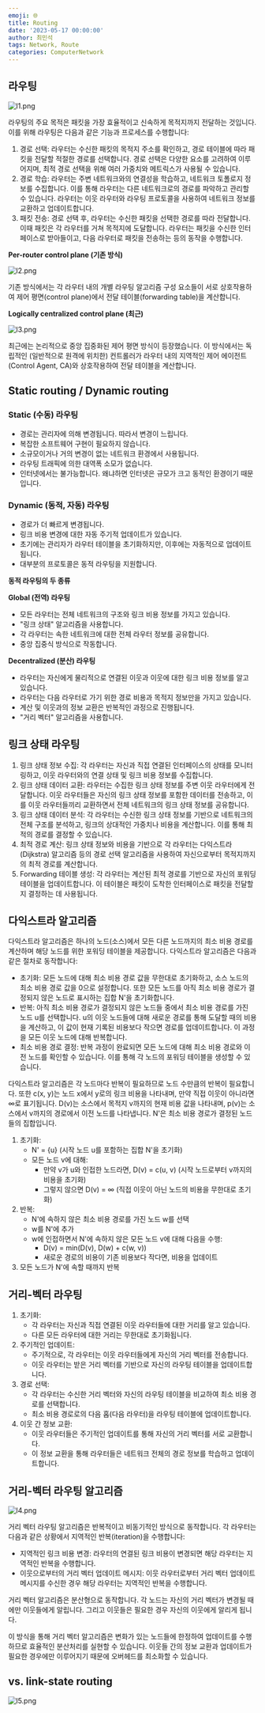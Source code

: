```yaml
---
emoji: 🌐
title: Routing
date: '2023-05-17 00:00:00'
author: 최민석
tags: Network, Route
categories: ComputerNetwork
---
```

## 라우팅

![l1.png](l1.png)

라우팅의 주요 목적은 패킷을 가장 효율적이고 신속하게 목적지까지 전달하는 것입니다. 이를 위해 라우팅은 다음과 같은 기능과 프로세스를 수행합니다:

1. 경로 선택: 라우터는 수신한 패킷의 목적지 주소를 확인하고, 경로 테이블에 따라 패킷을 전달할 적절한 경로를 선택합니다. 경로 선택은 다양한 요소를 고려하여 이루어지며, 최적 경로 선택을 위해 여러 가중치와 메트릭스가 사용될 수 있습니다.
2. 경로 학습: 라우터는 주변 네트워크와의 연결성을 학습하고, 네트워크 토폴로지 정보를 수집합니다. 이를 통해 라우터는 다른 네트워크로의 경로를 파악하고 관리할 수 있습니다. 라우터는 이웃 라우터와 라우팅 프로토콜을 사용하여 네트워크 정보를 교환하고 업데이트합니다.
3. 패킷 전송: 경로 선택 후, 라우터는 수신한 패킷을 선택한 경로를 따라 전달합니다. 이때 패킷은 각 라우터를 거쳐 목적지에 도달합니다. 라우터는 패킷을 수신한 인터페이스로 받아들이고, 다음 라우터로 패킷을 전송하는 등의 동작을 수행합니다.

**Per-router control plane (기존 방식)**

![l2.png](l2.png)

기존 방식에서는 각 라우터 내의 개별 라우팅 알고리즘 구성 요소들이 서로 상호작용하여 제어 평면(control plane)에서 전달 테이블(forwarding table)을 계산합니다.

**Logically centralized control plane (최근)**

![l3.png](l3.png)

최근에는 논리적으로 중앙 집중화된 제어 평면 방식이 등장했습니다. 이 방식에서는 독립적인 (일반적으로 원격에 위치한) 컨트롤러가 라우터 내의 지역적인 제어 에이전트(Control Agent, CA)와 상호작용하여 전달 테이블을 계산합니다.

## Static routing / Dynamic routing

### **Static (수동) 라우팅**

- 경로는 관리자에 의해 변경됩니다. 따라서 변경이 느립니다.
- 복잡한 소프트웨어 구현이 필요하지 않습니다.
- 소규모이거나 거의 변경이 없는 네트워크 환경에서 사용됩니다.
- 라우팅 트래픽에 의한 대역폭 소모가 없습니다.
- 인터넷에서는 불가능합니다. 왜냐하면 인터넷은 규모가 크고 동적인 환경이기 때문입니다.

### **Dynamic (동적, 자동) 라우팅**

- 경로가 더 빠르게 변경됩니다.
- 링크 비용 변경에 대한 자동 주기적 업데이트가 있습니다.
- 초기에는 관리자가 라우터 테이블을 초기화하지만, 이후에는 자동적으로 업데이트됩니다.
- 대부분의 프로토콜은 동적 라우팅을 지원합니다.

**동적 라우팅의 두 종류**

**Global (전역) 라우팅**

- 모든 라우터는 전체 네트워크의 구조와 링크 비용 정보를 가지고 있습니다.
- "링크 상태" 알고리즘을 사용합니다.
- 각 라우터는 속한 네트워크에 대한 전체 라우터 정보를 공유합니다.
- 중앙 집중식 방식으로 작동합니다.

**Decentralized (분산) 라우팅**

- 라우터는 자신에게 물리적으로 연결된 이웃과 이웃에 대한 링크 비용 정보를 알고 있습니다.
- 라우터는 다음 라우터로 가기 위한 경로 비용과 목적지 정보만을 가지고 있습니다.
- 계산 및 이웃과의 정보 교환은 반복적인 과정으로 진행됩니다.
- "거리 벡터" 알고리즘을 사용합니다.


## 링크 상태 라우팅

1. 링크 상태 정보 수집: 각 라우터는 자신과 직접 연결된 인터페이스의 상태를 모니터링하고, 이웃 라우터와의 연결 상태 및 링크 비용 정보를 수집합니다.
2. 링크 상태 데이터 교환: 라우터는 수집한 링크 상태 정보를 주변 이웃 라우터에게 전달합니다. 이웃 라우터들은 자신의 링크 상태 정보를 포함한 데이터를 전송하고, 이를 이웃 라우터들끼리 교환하면서 전체 네트워크의 링크 상태 정보를 공유합니다.
3. 링크 상태 데이터 분석: 각 라우터는 수신한 링크 상태 정보를 기반으로 네트워크의 전체 구조를 분석하고, 링크의 상대적인 가중치나 비용을 계산합니다. 이를 통해 최적의 경로를 결정할 수 있습니다.
4. 최적 경로 계산: 링크 상태 정보와 비용을 기반으로 각 라우터는 다익스트라(Dijkstra) 알고리즘 등의 경로 선택 알고리즘을 사용하여 자신으로부터 목적지까지의 최적 경로를 계산합니다.
5. Forwarding 테이블 생성: 각 라우터는 계산된 최적 경로를 기반으로 자신의 포워딩 테이블을 업데이트합니다. 이 테이블은 패킷이 도착한 인터페이스로 패킷을 전달할지 결정하는 데 사용됩니다.

## 다익스트라 알고리즘

다익스트라 알고리즘은 하나의 노드(소스)에서 모든 다른 노드까지의 최소 비용 경로를 계산하며 해당 노드를 위한 포워딩 테이블을 제공합니다. 다익스트라 알고리즘은 다음과 같은 절차로 동작합니다:

- 초기화: 모든 노드에 대해 최소 비용 경로 값을 무한대로 초기화하고, 소스 노드의 최소 비용 경로 값을 0으로 설정합니다. 또한 모든 노드를 아직 최소 비용 경로가 결정되지 않은 노드로 표시하는 집합 N'을 초기화합니다.
- 반복: 아직 최소 비용 경로가 결정되지 않은 노드들 중에서 최소 비용 경로를 가진 노드 u를 선택합니다. u의 이웃 노드들에 대해 새로운 경로를 통해 도달할 때의 비용을 계산하고, 이 값이 현재 기록된 비용보다 작으면 경로를 업데이트합니다. 이 과정을 모든 이웃 노드에 대해 반복합니다.
- 최소 비용 경로 결정: 반복 과정이 완료되면 모든 노드에 대해 최소 비용 경로와 이전 노드를 확인할 수 있습니다. 이를 통해 각 노드의 포워딩 테이블을 생성할 수 있습니다.

다익스트라 알고리즘은 각 노드마다 반복이 필요하므로 노드 수만큼의 반복이 필요합니다. 또한 c(x, y)는 노드 x에서 y로의 링크 비용을 나타내며, 만약 직접 이웃이 아니라면 ∞로 표기됩니다. D(v)는 소스에서 목적지 v까지의 현재 비용 값을 나타내며, p(v)는 소스에서 v까지의 경로에서 이전 노드를 나타냅니다. N'은 최소 비용 경로가 결정된 노드들의 집합입니다.

1. 초기화:
    - N' = {u} (시작 노드 u를 포함하는 집합 N'을 초기화)
    - 모든 노드 v에 대해:
        - 만약 v가 u와 인접한 노드라면, D(v) = c(u, v) (시작 노드로부터 v까지의 비용을 초기화)
        - 그렇지 않으면 D(v) = ∞ (직접 이웃이 아닌 노드의 비용을 무한대로 초기화)
2. 반복:
    - N'에 속하지 않은 최소 비용 경로를 가진 노드 w를 선택
    - w를 N'에 추가
    - w에 인접하면서 N'에 속하지 않은 모든 노드 v에 대해 다음을 수행:
        - D(v) = min(D(v), D(w) + c(w, v))
        - 새로운 경로의 비용이 기존 비용보다 작다면, 비용을 업데이트
3. 모든 노드가 N'에 속할 때까지 반복

## 거리-벡터 라우팅

1. 초기화:
    - 각 라우터는 자신과 직접 연결된 이웃 라우터들에 대한 거리를 알고 있습니다.
    - 다른 모든 라우터에 대한 거리는 무한대로 초기화됩니다.
2. 주기적인 업데이트:
    - 주기적으로, 각 라우터는 이웃 라우터들에게 자신의 거리 벡터를 전송합니다.
    - 이웃 라우터는 받은 거리 벡터를 기반으로 자신의 라우팅 테이블을 업데이트합니다.
3. 경로 선택:
    - 각 라우터는 수신한 거리 벡터와 자신의 라우팅 테이블을 비교하여 최소 비용 경로를 선택합니다.
    - 최소 비용 경로로의 다음 홉(다음 라우터)을 라우팅 테이블에 업데이트합니다.
4. 이웃 간 정보 교환:
    - 이웃 라우터들은 주기적인 업데이트를 통해 자신의 거리 벡터를 서로 교환합니다.
    - 이 정보 교환을 통해 라우터들은 네트워크 전체의 경로 정보를 학습하고 업데이트합니다.

## 거리-벡터 라우팅 알고리즘

![l4.png](l4.png)

거리 벡터 라우팅 알고리즘은 반복적이고 비동기적인 방식으로 동작합니다. 각 라우터는 다음과 같은 상황에서 지역적인 반복(iteration)을 수행합니다:

- 지역적인 링크 비용 변경: 라우터의 연결된 링크 비용이 변경되면 해당 라우터는 지역적인 반복을 수행합니다.
- 이웃으로부터의 거리 벡터 업데이트 메시지: 이웃 라우터로부터 거리 벡터 업데이트 메시지를 수신한 경우 해당 라우터는 지역적인 반복을 수행합니다.

거리 벡터 알고리즘은 분산형으로 동작합니다. 각 노드는 자신의 거리 벡터가 변경될 때에만 이웃들에게 알립니다. 그리고 이웃들은 필요한 경우 자신의 이웃에게 알리게 됩니다.

이 방식을 통해 거리 벡터 알고리즘은 변화가 있는 노드들에 한정하여 업데이트를 수행하므로 효율적인 분산처리를 실현할 수 있습니다. 이웃들 간의 정보 교환과 업데이트가 필요한 경우에만 이루어지기 때문에 오버헤드를 최소화할 수 있습니다.

## vs. link-state routing

![l5.png](l5.png)

```toc
```
